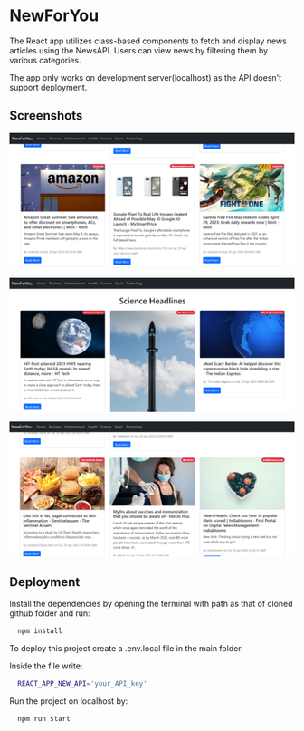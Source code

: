 # NewForYou

The React app utilizes class-based components to fetch and display news articles using the NewsAPI. Users can view news by filtering them by various categories. 

The app only works on development server(localhost) as the API doesn't support deployment.

## Screenshots

![App Screenshot](./src/images/NewsForYou.png)

![App Screenshot](./src/images/NewsForYou1.png)

![App Screenshot](./src/images/NewsForYou2.png)

## Deployment

Install the dependencies by opening the terminal with path as that of cloned github folder and run:

```bash
  npm install
```

To deploy this project create a .env.local file in the main folder.

Inside the file write:

```bash
  REACT_APP_NEW_API='your_API_key'
```

Run the project on localhost by:

```bash
  npm run start
```
